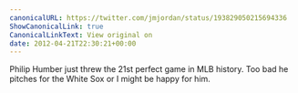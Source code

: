 ```yaml
---
canonicalURL: https://twitter.com/jmjordan/status/193829050215694336
ShowCanonicalLink: true
CanonicalLinkText: View original on
date: 2012-04-21T22:30:21+00:00
---
```

Philip Humber just threw the 21st perfect game in MLB history. Too bad he pitches for the White Sox or I might be happy for him.